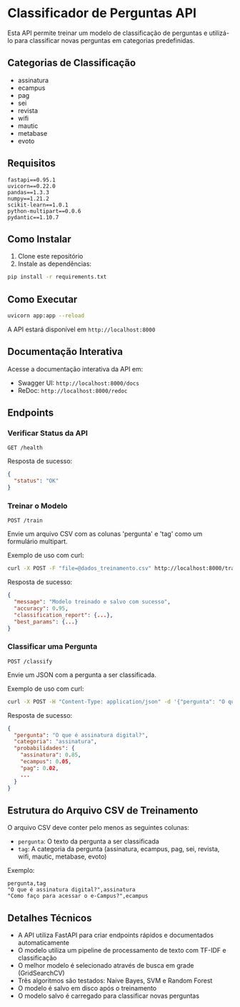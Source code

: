 # Classificador de Perguntas API

Esta API permite treinar um modelo de classificação de perguntas e utilizá-lo para classificar novas perguntas em categorias predefinidas.

## Categorias de Classificação

- assinatura
- ecampus
- pag
- sei
- revista
- wifi
- mautic
- metabase
- evoto

## Requisitos

```
fastapi==0.95.1
uvicorn==0.22.0
pandas==1.3.3
numpy==1.21.2
scikit-learn==1.0.1
python-multipart==0.0.6
pydantic==1.10.7
```

## Como Instalar

1. Clone este repositório
2. Instale as dependências:

```bash
pip install -r requirements.txt
```

## Como Executar

```bash
uvicorn app:app --reload
```

A API estará disponível em `http://localhost:8000`

## Documentação Interativa

Acesse a documentação interativa da API em:

- Swagger UI: `http://localhost:8000/docs`
- ReDoc: `http://localhost:8000/redoc`

## Endpoints

### Verificar Status da API

```
GET /health
```

Resposta de sucesso:
```json
{
  "status": "OK"
}
```

### Treinar o Modelo

```
POST /train
```

Envie um arquivo CSV com as colunas 'pergunta' e 'tag' como um formulário multipart.

Exemplo de uso com curl:
```bash
curl -X POST -F "file=@dados_treinamento.csv" http://localhost:8000/train
```

Resposta de sucesso:
```json
{
  "message": "Modelo treinado e salvo com sucesso",
  "accuracy": 0.95,
  "classification_report": {...},
  "best_params": {...}
}
```

### Classificar uma Pergunta

```
POST /classify
```

Envie um JSON com a pergunta a ser classificada.

Exemplo de uso com curl:
```bash
curl -X POST -H "Content-Type: application/json" -d '{"pergunta": "O que é assinatura digital?"}' http://localhost:8000/classify
```

Resposta de sucesso:
```json
{
  "pergunta": "O que é assinatura digital?",
  "categoria": "assinatura",
  "probabilidades": {
    "assinatura": 0.85,
    "ecampus": 0.05,
    "pag": 0.02,
    ...
  }
}
```

## Estrutura do Arquivo CSV de Treinamento

O arquivo CSV deve conter pelo menos as seguintes colunas:
- `pergunta`: O texto da pergunta a ser classificada
- `tag`: A categoria da pergunta (assinatura, ecampus, pag, sei, revista, wifi, mautic, metabase, evoto)

Exemplo:
```
pergunta,tag
"O que é assinatura digital?",assinatura
"Como faço para acessar o e-Campus?",ecampus
```

## Detalhes Técnicos

- A API utiliza FastAPI para criar endpoints rápidos e documentados automaticamente
- O modelo utiliza um pipeline de processamento de texto com TF-IDF e classificação
- O melhor modelo é selecionado através de busca em grade (GridSearchCV)
- Três algoritmos são testados: Naive Bayes, SVM e Random Forest
- O modelo é salvo em disco após o treinamento
- O modelo salvo é carregado para classificar novas perguntas